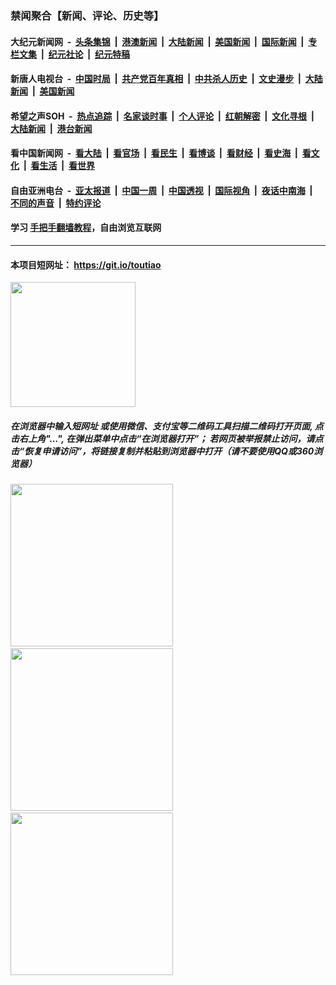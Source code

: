 ### 禁闻聚合【新闻、评论、历史等】

#### 大纪元新闻网 &nbsp;-&nbsp; [头条集锦](indexes/E头条集锦.md?t=02131333) &nbsp;|&nbsp; [港澳新闻](indexes/E港澳新闻.md?t=02131333)  &nbsp;|&nbsp; [大陆新闻](indexes/E大陆新闻.md?t=02131333) &nbsp;|&nbsp; [美国新闻](indexes/E美国新闻.md?t=02131333) &nbsp;|&nbsp; [国际新闻](indexes/E国际新闻.md?t=02131333) &nbsp;|&nbsp; [专栏文集](indexes/E专栏文集.md?t=02131333) &nbsp;|&nbsp; [纪元社论](indexes/E纪元社论.md?t=02131333) &nbsp;|&nbsp; [纪元特稿](indexes/E纪元特稿.md?t=02131333) 

#### 新唐人电视台 &nbsp;-&nbsp; [中国时局](indexes/N中国时局.md?t=02131333) &nbsp;|&nbsp; [共产党百年真相](indexes/N共产党百年真相.md?t=02131333) &nbsp;|&nbsp; [中共杀人历史](indexes/N中共杀人历史.md?t=02131333) &nbsp;|&nbsp; [文史漫步](indexes/N文史漫步.md?t=02131333) &nbsp;|&nbsp; [大陆新闻](indexes/N大陆新闻.md?t=02131333) &nbsp;|&nbsp; [美国新闻](indexes/N美国新闻.md?t=02131333)

#### 希望之声SOH &nbsp;-&nbsp; [热点追踪](indexes/H热点追踪.md?t=02131333) &nbsp;|&nbsp; [名家谈时事](indexes/H名家谈时事.md?t=02131333) &nbsp;|&nbsp; [个人评论](indexes/H个人评论.md?t=02131333)  &nbsp;|&nbsp; [红朝解密](indexes/H红朝解密.md?t=02131333) &nbsp;|&nbsp; [文化寻根](indexes/H文化寻根.md?t=02131333) &nbsp;|&nbsp; [大陆新闻](indexes/H大陆新闻.md?t=02131333) &nbsp;|&nbsp; [港台新闻](indexes/H港台新闻.md?t=02131333)

#### 看中国新闻网 &nbsp;-&nbsp; [看大陆](indexes/S看大陆.md?t=02131333) &nbsp;|&nbsp; [看官场](indexes/S看官场.md?t=02131333) &nbsp;|&nbsp; [看民生](indexes/S看民生.md?t=02131333)  &nbsp;|&nbsp; [看博谈](indexes/S看博谈.md?t=02131333) &nbsp;|&nbsp; [看财经](indexes/S看财经.md?t=02131333) &nbsp;|&nbsp; [看史海](indexes/S看史海.md?t=02131333) &nbsp;|&nbsp; [看文化](indexes/S看文化.md?t=02131333) &nbsp;|&nbsp; [看生活](indexes/S看生活.md?t=02131333) &nbsp;|&nbsp; [看世界](indexes/S看世界.md?t=02131333)

#### 自由亚洲电台 &nbsp;-&nbsp; [亚太报道](indexes/R亚太报道.md?t=02131333) &nbsp;|&nbsp; [中国一周](indexes/R中国一周.md?t=02131333) &nbsp;|&nbsp; [中国透视](indexes/R中国透视.md?t=02131333)  &nbsp;|&nbsp; [国际视角](indexes/R国际视角.md?t=02131333) &nbsp;|&nbsp; [夜话中南海](indexes/R夜话中南海.md?t=02131333) &nbsp;|&nbsp; [不同的声音](indexes/R不同的声音.md?t=02131333) &nbsp;|&nbsp; [特约评论](indexes/R特约评论.md?t=02131333)

#### 学习 [手把手翻墙教程](https://github.com/gfw-breaker/guides/wiki)，自由浏览互联网

----

#### 本项目短网址： https://git.io/toutiao
<img src="https://raw.githubusercontent.com/gfw-breaker/banned-news/master/scripts/img/qr.png" width="200px"/>  

##### 在浏览器中输入短网址 或使用微信、支付宝等二维码工具扫描二维码打开页面, 点击右上角"...", 在弹出菜单中点击“在浏览器打开”； 若网页被举报禁止访问，请点击“恢复申请访问”，将链接复制并粘贴到浏览器中打开（请不要使用QQ或360浏览器）

<img src="https://raw.githubusercontent.com/gfw-breaker/banned-news/master/scripts/img/1.png" width="260px"/> &nbsp; <img src="https://raw.githubusercontent.com/gfw-breaker/banned-news/master/scripts/img/2.png" width="260px"/> &nbsp; <img src="https://raw.githubusercontent.com/gfw-breaker/banned-news/master/scripts/img/3.png" width="260px"/>
